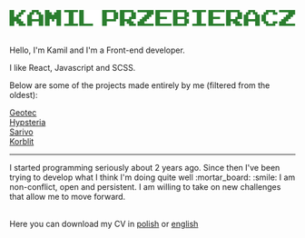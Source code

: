 ![image](https://github.com/kamilprzebieracz/kamilprzebieracz/blob/main/d762823eb906e081cd48bcb3639a8367.png)
</br>
</br>

Hello, I'm Kamil and I'm a Front-end developer. </br>

I like React, Javascript and SCSS.

Below are some of the projects made entirely by me (filtered from the oldest): </br>

[Geotec](http://geotecsp.pl) </br>
[Hypsteria](https://hypsteria.com.pl) </br>
[Sarivo](https://budownictwo.sarivo.com) </br>
[Korblit](https://kornblit.pl) </br>

<hr>
I started programming seriously about 2 years ago. Since then I've been trying to develop what I think I'm doing quite well :mortar_board: :smile:
I am non-conflict, open and persistent. I am willing to take on new challenges that allow me to move forward.
</br>
</br>

Here you can download my CV in [polish](https://github.com/kamilprzebieracz/kamilprzebieracz/raw/main/CV%20Kamil%20Przebieracz.pdf) or [english](https://github.com/kamilprzebieracz/kamilprzebieracz/raw/main/CV%20Kamil%20Przebieracz%20EN.pdf)
